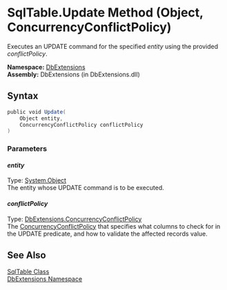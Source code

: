 SqlTable.Update Method (Object, ConcurrencyConflictPolicy)
==========================================================
Executes an UPDATE command for the specified *entity* using the provided *conflictPolicy*.

**Namespace:** [DbExtensions][1]  
**Assembly:** DbExtensions (in DbExtensions.dll)

Syntax
------

```csharp
public void Update(
	Object entity,
	ConcurrencyConflictPolicy conflictPolicy
)
```

### Parameters

#### *entity*
Type: [System.Object][2]  
The entity whose UPDATE command is to be executed.

#### *conflictPolicy*
Type: [DbExtensions.ConcurrencyConflictPolicy][3]  
The [ConcurrencyConflictPolicy][3] that specifies what columns to check for in the UPDATE predicate, and how to validate the affected records value.


See Also
--------
[SqlTable Class][4]  
[DbExtensions Namespace][1]  

[1]: ../README.md
[2]: http://msdn.microsoft.com/en-us/library/e5kfa45b
[3]: ../ConcurrencyConflictPolicy/README.md
[4]: README.md
